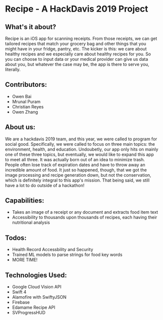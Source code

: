 # Recipe - A HackDavis 2019 Project

## What's it about?
Recipe is an iOS app for scanning receipts. From those receipts, we can get tailored recipes that match your grocery bag and other things that you might have in your fridge, pantry, etc. The kicker is this: we care about healthy recipes and we especially care about healthy recipes for you. So you can choose to input data or your medical provider can give us data about you, but whatever the case may be, the app is there to serve you, literally.

## Contributors:
- Owen Bai
- Mrunal Puram
- Christian Reyes
- Owen Zhang

## About us:
We are a hackdavis 2019 team, and this year, we were called to program for social good. Specifically, we were called to focus on three main topics: the environment, health, and education. Undoubetly, our app only hits on mainly one of these three topics, but eventually, we would like to expand this app to meet all three. It was actually born out of an idea to minimize trash. People often lose track of expiration dates and have to throw away an incredible amount of food. It just so happened, though, that we got the image processing and recipe generation down, but not the conservation, which is definitely integral to this app's mission. That being said, we still have a lot to do outside of a hackathon!

## Capabilities:
- Takes an image of a receipt or any document and extracts food item text
- Accessibility to thousands upon thousands of recipes, each having their nutritional analysis

## Todos:
- Health Record Accessbility and Security
- Trained ML models to parse strings for food key words
- MORE TIME!

## Technologies Used:
- Google Cloud Vision API
- Swift 4
- Alamofire with SwiftyJSON
- Firebase
- Edamame Recipe API
- SVProgressHUD

